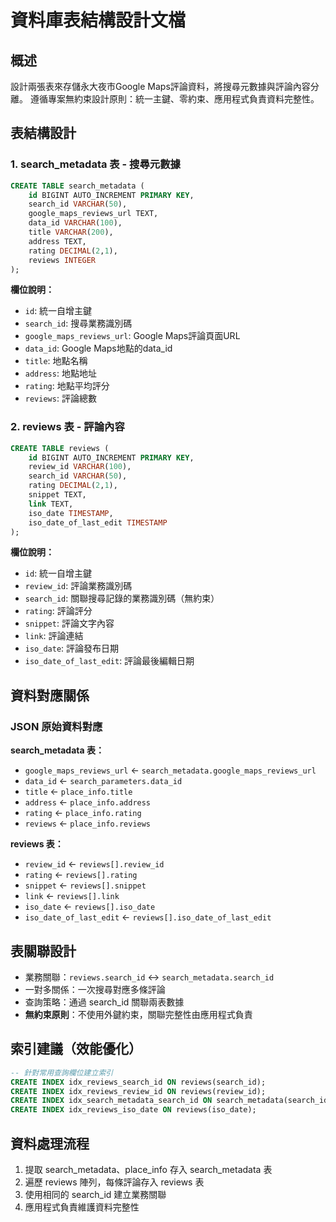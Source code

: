 # 資料庫表結構設計文檔

## 概述
設計兩張表來存儲永大夜市Google Maps評論資料，將搜尋元數據與評論內容分離。
遵循專案無約束設計原則：統一主鍵、零約束、應用程式負責資料完整性。

## 表結構設計

### 1. search_metadata 表 - 搜尋元數據
```sql
CREATE TABLE search_metadata (
    id BIGINT AUTO_INCREMENT PRIMARY KEY,
    search_id VARCHAR(50),
    google_maps_reviews_url TEXT,
    data_id VARCHAR(100),
    title VARCHAR(200),
    address TEXT,
    rating DECIMAL(2,1),
    reviews INTEGER
);
```

**欄位說明：**
- `id`: 統一自增主鍵
- `search_id`: 搜尋業務識別碼
- `google_maps_reviews_url`: Google Maps評論頁面URL
- `data_id`: Google Maps地點的data_id
- `title`: 地點名稱
- `address`: 地點地址
- `rating`: 地點平均評分
- `reviews`: 評論總數

### 2. reviews 表 - 評論內容
```sql
CREATE TABLE reviews (
    id BIGINT AUTO_INCREMENT PRIMARY KEY,
    review_id VARCHAR(100),
    search_id VARCHAR(50),
    rating DECIMAL(2,1),
    snippet TEXT,
    link TEXT,
    iso_date TIMESTAMP,
    iso_date_of_last_edit TIMESTAMP
);
```

**欄位說明：**
- `id`: 統一自增主鍵
- `review_id`: 評論業務識別碼
- `search_id`: 關聯搜尋記錄的業務識別碼（無約束）
- `rating`: 評論評分
- `snippet`: 評論文字內容
- `link`: 評論連結
- `iso_date`: 評論發布日期
- `iso_date_of_last_edit`: 評論最後編輯日期

## 資料對應關係

### JSON 原始資料對應
**search_metadata 表：**
- `google_maps_reviews_url` ← `search_metadata.google_maps_reviews_url`
- `data_id` ← `search_parameters.data_id`
- `title` ← `place_info.title`
- `address` ← `place_info.address`
- `rating` ← `place_info.rating`
- `reviews` ← `place_info.reviews`

**reviews 表：**
- `review_id` ← `reviews[].review_id`
- `rating` ← `reviews[].rating`
- `snippet` ← `reviews[].snippet`
- `link` ← `reviews[].link`
- `iso_date` ← `reviews[].iso_date`
- `iso_date_of_last_edit` ← `reviews[].iso_date_of_last_edit`

## 表關聯設計
- 業務關聯：`reviews.search_id` ↔ `search_metadata.search_id`
- 一對多關係：一次搜尋對應多條評論
- 查詢策略：通過 search_id 關聯兩表數據
- **無約束原則**：不使用外鍵約束，關聯完整性由應用程式負責

## 索引建議（效能優化）
```sql
-- 針對常用查詢欄位建立索引
CREATE INDEX idx_reviews_search_id ON reviews(search_id);
CREATE INDEX idx_reviews_review_id ON reviews(review_id);
CREATE INDEX idx_search_metadata_search_id ON search_metadata(search_id);
CREATE INDEX idx_reviews_iso_date ON reviews(iso_date);
```

## 資料處理流程
1. 提取 search_metadata、place_info 存入 search_metadata 表
2. 遍歷 reviews 陣列，每條評論存入 reviews 表
3. 使用相同的 search_id 建立業務關聯
4. 應用程式負責維護資料完整性